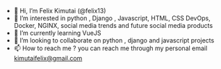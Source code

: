 - 👋 Hi, I’m Felix Kimutai (@felix13)
- 👀 I’m interested in python , Django , Javascript, HTML, CSS DevOps, Docker, NGINX, social media trends and future social media products
- 🌱 I’m currently learning VueJS
- 💞️ I’m looking to collaborate on python , django and javascript projects
- 📫 How to reach me ? you can reach me through my personal email kimutaifelix@gmail.com

<!---
felix13/felix13 is a ✨ special ✨ repository because its `README.md` (this file) appears on your GitHub profile.
You can click the Preview link to take a look at your changes.
--->
